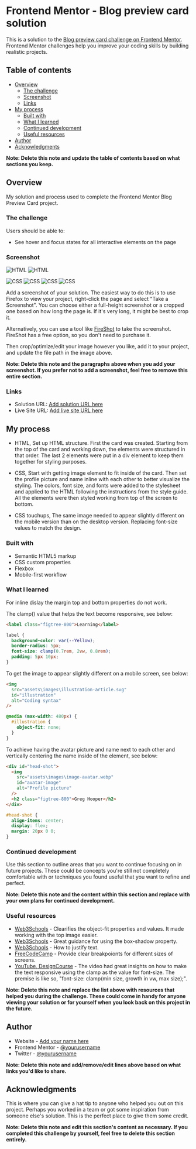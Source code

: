 # Frontend Mentor - Blog preview card solution

This is a solution to the [Blog preview card challenge on Frontend Mentor](https://www.frontendmentor.io/challenges/blog-preview-card-ckPaj01IcS). Frontend Mentor challenges help you improve your coding skills by building realistic projects.

## Table of contents

- [Overview](#overview)
  - [The challenge](#the-challenge)
  - [Screenshot](#screenshot)
  - [Links](#links)
- [My process](#my-process)
  - [Built with](#built-with)
  - [What I learned](#what-i-learned)
  - [Continued development](#continued-development)
  - [Useful resources](#useful-resources)
- [Author](#author)
- [Acknowledgments](#acknowledgments)

**Note: Delete this note and update the table of contents based on what sections you keep.**

## Overview

My solution and process used to complete the Frontend Mentor Blog Preview Card project.

### The challenge

Users should be able to:

- See hover and focus states for all interactive elements on the page

### Screenshot

![HTML](screenshots\blog-preview-card-screenshot-html1.png)
![HTML](screenshots\blog-preview-card-screenshot-html2.png)

![CSS](screenshots\blog-preview-card-screenshot-css1.png)
![CSS](screenshots\blog-preview-card-screenshot-css2.png)
![CSS](screenshots\blog-preview-card-screenshot-css3.png)
![CSS](screenshots\blog-preview-card-screenshot-css4.png)

Add a screenshot of your solution. The easiest way to do this is to use Firefox to view your project, right-click the page and select "Take a Screenshot". You can choose either a full-height screenshot or a cropped one based on how long the page is. If it's very long, it might be best to crop it.

Alternatively, you can use a tool like [FireShot](https://getfireshot.com/) to take the screenshot. FireShot has a free option, so you don't need to purchase it.

Then crop/optimize/edit your image however you like, add it to your project, and update the file path in the image above.

**Note: Delete this note and the paragraphs above when you add your screenshot. If you prefer not to add a screenshot, feel free to remove this entire section.**

### Links

- Solution URL: [Add solution URL here](https://your-solution-url.com)
- Live Site URL: [Add live site URL here](https://your-live-site-url.com)

## My process

- HTML, Set up HTML structure. First the card was created. Starting from the top of the card and working down, the elements were structured in that order. The last 2 elements were put in a div element to keep them together for styling purposes.

- CSS, Start with getting image element to fit inside of the card. Then set the profile picture and name inline with each other to better visualize the styling. The colors, font size, and fonts were added to the stylesheet and applied to the HTML following the instructions from the style guide. All the elements were then styled working from top of the screen to bottom.

- CSS touchups, The same image needed to appear slightly different on the mobile version than on the desktop version. Replacing font-size values to match the design.

### Built with

- Semantic HTML5 markup
- CSS custom properties
- Flexbox
- Mobile-first workflow

### What I learned

For inline dislay the margin top and bottom properties do not work.

The clamp() value that helps the text become responsive, see below:

```html
<label class="figtree-800">Learning</label>
```

```css
label {
  background-color: var(--Yellow);
  border-radius: 5px;
  font-size: clamp(0.7rem, 2vw, 0.8rem);
  padding: 5px 10px;
}
```

To get the image to appear slightly different on a mobile screen, see below:

```html
<img
  src="assets\images\illustration-article.svg"
  id="illustration"
  alt="Coding syntax"
/>
```

```css
@media (max-width: 480px) {
  #illustration {
    object-fit: none;
  }
}
```

To achieve having the avatar picture and name next to each other and vertically centering the name inside of the element, see below:

```html
<div id="head-shot">
  <img
    src="assets\images\image-avatar.webp"
    id="avatar-image"
    alt="Profile picture"
  />
  <h2 class="figtree-800">Greg Hooper</h2>
</div>
```

```css
#head-shot {
  align-items: center;
  display: flex;
  margin: 20px 0 0;
}
```

### Continued development

Use this section to outline areas that you want to continue focusing on in future projects. These could be concepts you're still not completely comfortable with or techniques you found useful that you want to refine and perfect.

**Note: Delete this note and the content within this section and replace with your own plans for continued development.**

### Useful resources

- [Web3Schools](https://www.w3schools.com/css/css3_object-fit.asp) - Clearifies the object-fit properties and values. It made working with the top image easier.
- [Web3Schools](https://www.w3schools.com/cssref/css3_pr_box-shadow.php) - Great guidance for using the box-shadow property.
- [Web3Schools](https://www.w3schools.com/cssref/css3_pr_text-justify.php) - How to justify text.
- [FreeCodeCamp](https://www.freecodecamp.org/news/css-media-queries-breakpoints-media-types-standard-resolutions-and-more/) - Provide clear breakpoionts for different sizes of screens.
- [YouTube, DesignCourse](https://www.youtube.com/watch?time_continue=300&v=dg488RrpNTc&embeds_referring_euri=https%3A%2F%2Fforum.freecodecamp.org%2F&source_ve_path=MzY4NDIsMzY4NDIsMzY4NDIsMjg2NjY) - The video had great insights on how to make the text responsive using the clamp as the value for font-size. The premise is like so, "font-size: clamp(min size, growth in vw, max size);".

**Note: Delete this note and replace the list above with resources that helped you during the challenge. These could come in handy for anyone viewing your solution or for yourself when you look back on this project in the future.**

## Author

- Website - [Add your name here](https://www.your-site.com)
- Frontend Mentor - [@yourusername](https://www.frontendmentor.io/profile/yourusername)
- Twitter - [@yourusername](https://www.twitter.com/yourusername)

**Note: Delete this note and add/remove/edit lines above based on what links you'd like to share.**

## Acknowledgments

This is where you can give a hat tip to anyone who helped you out on this project. Perhaps you worked in a team or got some inspiration from someone else's solution. This is the perfect place to give them some credit.

**Note: Delete this note and edit this section's content as necessary. If you completed this challenge by yourself, feel free to delete this section entirely.**
